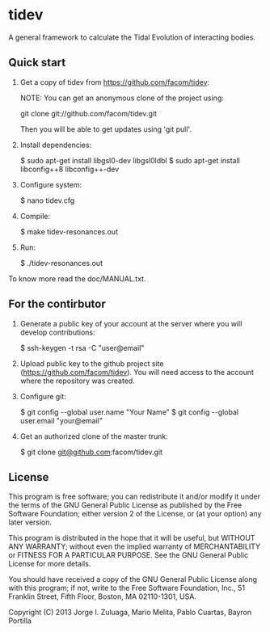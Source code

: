 tidev
=====

A general framework to calculate the Tidal Evolution of interacting
bodies.

Quick start
-----------

1. Get a copy of tidev from https://github.com/facom/tidev:

   NOTE: You can get an anonymous clone of the project using:

      git clone git://github.com/facom/tidev.git

   Then you will be able to get updates using 'git pull'.

2. Install dependencies:

    $ sudo apt-get install libgsl0-dev libgsl0ldbl
    $ sudo apt-get install libconfig++8 libconfig++-dev

3. Configure system:

    $ nano tidev.cfg

4. Compile:

    $ make tidev-resonances.out

4. Run:

    $ ./tidev-resonances.out

To know more read the doc/MANUAL.txt.

For the contirbutor
-------------------

1. Generate a public key of your account at the server where you will
   develop contributions:

   $ ssh-keygen -t rsa -C "user@email"

2. Upload public key to the github project site
   (https://github.com/facom/tidev).  You will need access to the
   account where the repository was created.

3. Configure git:

   $ git config --global user.name "Your Name"
   $ git config --global user.email "your@email"

4. Get an authorized clone of the master trunk:

   $ git clone git@github.com:facom/tidev.git

License
-------

This program is free software; you can redistribute it and/or modify
it under the terms of the GNU General Public License as published by
the Free Software Foundation; either version 2 of the License, or (at
your option) any later version.

This program is distributed in the hope that it will be useful, but
WITHOUT ANY WARRANTY; without even the implied warranty of
MERCHANTABILITY or FITNESS FOR A PARTICULAR PURPOSE.  See the GNU
General Public License for more details.

You should have received a copy of the GNU General Public License
along with this program; if not, write to the Free Software
Foundation, Inc., 51 Franklin Street, Fifth Floor, Boston, MA
02110-1301, USA.

Copyright (C) 2013 Jorge I. Zuluaga, Mario Melita, Pablo Cuartas,
Bayron Portilla

